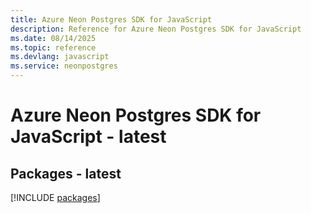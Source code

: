 ```yaml
---
title: Azure Neon Postgres SDK for JavaScript
description: Reference for Azure Neon Postgres SDK for JavaScript
ms.date: 08/14/2025
ms.topic: reference
ms.devlang: javascript
ms.service: neonpostgres
---
```

# Azure Neon Postgres SDK for JavaScript - latest
## Packages - latest
[!INCLUDE [packages](neon-postgres-index.md)]